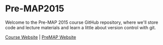 # Pre-MAP2015

Welcome to the Pre-MAP 2015 course GitHub repository, where we'll store code and lecture materials and learn a little about version control with git.

[Course Website](http://kgarofali.github.io/Pre-MAP/) | [PreMAP Website](http://www.astro.washington.edu/users/premap/)
